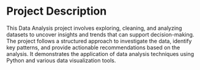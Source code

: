 # Project Description

This Data Analysis project involves exploring, cleaning, and analyzing datasets to uncover insights and trends that can support decision-making. The project follows a structured approach to investigate the data, identify key patterns, and provide actionable recommendations based on the analysis. It demonstrates the application of data analysis techniques using Python and various data visualization tools.
